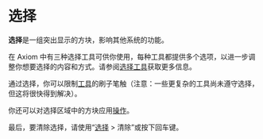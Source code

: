 # 选择

**选择**是一组突出显示的方块，影响其他系统的功能。

在 Axiom 中有三种选择工具可供你使用，每种工具都提供多个选项，以进一步调整你想要选择的内容和方式。请参阅[选择工具](/tools/selection/intro.md)获取更多信息。

通过选择，你可以限制[工具](/zht/tools/intro.md)的刷子笔触（注意：一些更复杂的工具尚未遵守选择，但这将很快得到解决）。

你还可以对选择区域中的方块应用[操作](/zht/editor/mainmenubar.md#operations)。

最后，要清除选择，请使用“[选择](/zht/editor/mainmenubar.md#select) > 清除”或按下回车键。
